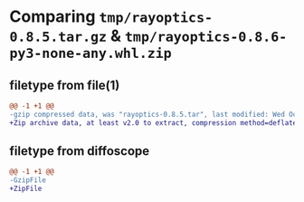 # Comparing `tmp/rayoptics-0.8.5.tar.gz` & `tmp/rayoptics-0.8.6-py3-none-any.whl.zip`

## filetype from file(1)

```diff
@@ -1 +1 @@
-gzip compressed data, was "rayoptics-0.8.5.tar", last modified: Wed Oct 12 07:08:22 2022, max compression
+Zip archive data, at least v2.0 to extract, compression method=deflate
```

## filetype from diffoscope

```diff
@@ -1 +1 @@
-GzipFile
+ZipFile
```


